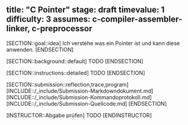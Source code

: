 title: "C Pointer"
stage: draft
timevalue: 1
difficulty: 3
assumes: c-compiler-assembler-linker, c-preprocessor
---
[SECTION::goal::idea]
Ich verstehe was ein Pointer ist und kann diese anwenden.
[ENDSECTION]

[SECTION::background::default]
TODO
[ENDSECTION]

[SECTION::instructions::detailed]
TODO
[ENDSECTION]

[SECTION::submission::reflection,trace,program]
[INCLUDE::/_include/Submission-Markdowndokument.md]
[INCLUDE::/_include/Submission-Kommandoprotokoll.md]
[INCLUDE::/_include/Submission-Quellcode.md]
[ENDSECTION]

[INSTRUCTOR::Abgabe prüfen]
TODO
[ENDINSTRUCTOR]